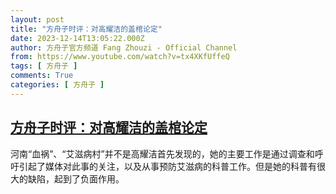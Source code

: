 ```yaml
---
layout: post
title: "方舟子时评：对高耀洁的盖棺论定"
date: 2023-12-14T13:05:22.000Z
author: 方舟子官方频道 Fang Zhouzi - Official Channel
from: https://www.youtube.com/watch?v=tx4XKfUffeQ
tags: [ 方舟子 ]
comments: True
categories: [ 方舟子 ]
---
```

<!--1702559122000-->
[方舟子时评：对高耀洁的盖棺论定](https://www.youtube.com/watch?v=tx4XKfUffeQ)
------

<div>
河南“血祸”、“艾滋病村”并不是高耀洁首先发现的，她的主要工作是通过调查和呼吁引起了媒体对此事的关注，以及从事预防艾滋病的科普工作。但是她的科普有很大的缺陷，起到了负面作用。
</div>
